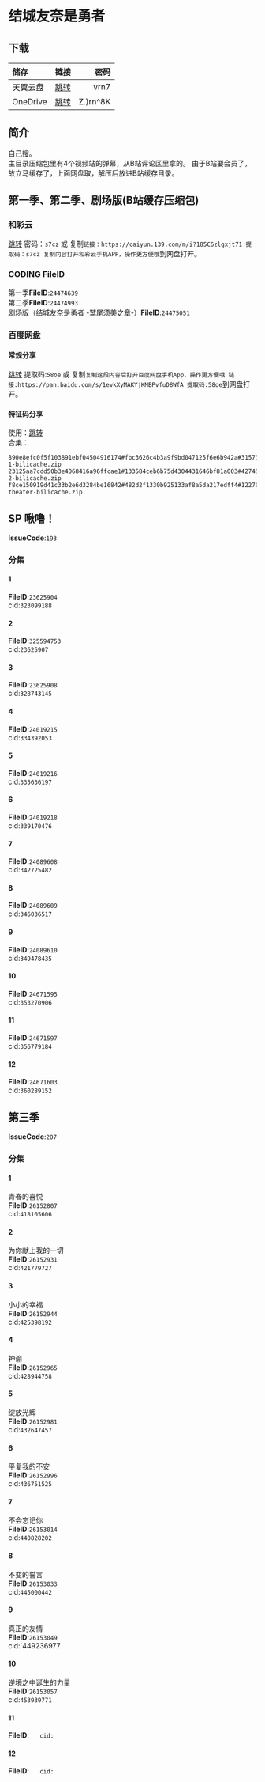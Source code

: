 # 结城友奈是勇者
## 下载

储存 | 链接 | 密码
:----------- | :-----------: | -----------:
 天翼云盘 | [跳转](https://cloud.189.cn/t/uYJveuaMfE73) | vrn7 
 OneDrive | [跳转](https://xrzcloud-my.sharepoint.com/:f:/g/personal/xrz_xrzyun_ml/EkDCC5FV0IJBtiS8kucm2tQB6mfDbJJTx3e3XriAZgEIhw?e=QBUiYS) | Z.)rn^8K 

## 简介
自己搜。  
主目录压缩包里有4个视频站的弹幕，从B站评论区里拿的。
由于B站要会员了，故立马缓存了，上面网盘取，解压后放进B站缓存目录。    

## 第一季、第二季、剧场版(B站缓存压缩包)
### 和彩云
[跳转](https://caiyun.139.com/m/i?185C6zlgxjt71) 密码：`s7cz` 或 复制`链接：https://caiyun.139.com/m/i?185C6zlgxjt71 提取码：s7cz 复制内容打开和彩云手机APP，操作更方便哦`到网盘打开。  
### CODING FileID
第一季**FileID**:`24474639`  
第二季**FileID**:`24474993`  
剧场版（结城友奈是勇者 -鹫尾须美之章-）**FileID**:`24475051`  
### 百度网盘
#### 常规分享
[跳转](https://pan.baidu.com/s/1evkXyMAKYjKMBPvfuD8WfA) 提取码:`58oe` 或 复制`复制这段内容后打开百度网盘手机App，操作更方便哦 链接:https://pan.baidu.com/s/1evkXyMAKYjKMBPvfuD8WfA 提取码:58oe`到网盘打开。  
#### 特征码分享
使用：[跳转](https://baidu.kinh.cc/?Share_APASS_Parsing)  
合集：  

```
890e8efc0f5f103891ebf04504916174#fbc3626c4b3a9f9bd047125f6e6b942a#3157305540#yuyuyu-1-bilicache.zip
23125aa7cdd50b3e4068416a96ffcae1#133584ceb6b75d4304431646bf81a003#4274588817#yuyuyu-2-bilicache.zip
f8ce150919d41c33b2e6d3284be16842#482d2f1330b925133af8a5da217edff4#1227642330#yuyuyu-theater-bilicache.zip
```

## SP 啾噜！
**IssueCode**:`193`  
### 分集
#### 1
**FileID**:`23625904`  
cid:`323099188`  
#### 2
**FileID**:`325594753`  
cid:`23625907`  
#### 3
**FileID**:`23625908`  
cid:`328743145`  
#### 4
**FileID**:`24019215`  
cid:`334392053`  
#### 5
**FileID**:`24019216`  
cid:`335636197`  
#### 6
**FileID**:`24019218`  
cid:`339170476`  
#### 7
**FileID**:`24089608`  
cid:`342725482`  
#### 8
**FileID**:`24089609`  
cid:`346036517`  
#### 9
**FileID**:`24089610`  
cid:`349478435`  
#### 10
**FileID**:`24671595`  
cid:`353270906`  
#### 11
**FileID**:`24671597`  
cid:`356779184`  
#### 12
**FileID**:`24671603`  
cid:`360289152`  

## 第三季
**IssueCode**:`207`  
### 分集
#### 1
青春的喜悦  
**FileID**:`26152807`  
cid:`418105606`  
#### 2
为你献上我的一切  
**FileID**:`26152931`  
cid:`421779727`  
#### 3
小小的幸福  
**FileID**:`26152944`  
cid:`425398192`  
#### 4
神谕  
**FileID**:`26152965`  
cid:`428944758`  
#### 5
绽放光辉  
**FileID**:`26152981`  
cid:`432647457`  
#### 6
平复我的不安  
**FileID**:`26152996`  
cid:`436751525`  
#### 7
不会忘记你  
**FileID**:`26153014`  
cid:`440828202`  
#### 8
不变的誓言  
**FileID**:`26153033`  
cid:`445000442`  
#### 9
真正的友情  
**FileID**:`26153049`  
cid:`449236977
#### 10
逆境之中诞生的力量  
**FileID**:`26153057`  
cid:`453939771`  
#### 11

**FileID**:``  
cid:``  
#### 12

**FileID**:``  
cid:``  